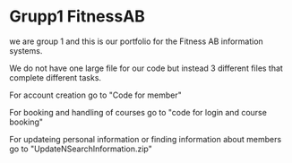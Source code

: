 # Grupp1 FitnessAB
we are group 1 and this is our portfolio for the Fitness AB information systems.

We do not have one large file for our code but instead 3 different files that complete different tasks.

For account creation go to "Code for member"

For booking and handling of courses go to "code for login and course booking"

For updateing personal information or finding information about members go to "UpdateNSearchInformation.zip"
